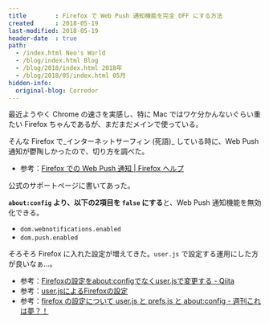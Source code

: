 ```yaml
---
title        : Firefox で Web Push 通知機能を完全 OFF にする方法
created      : 2018-05-19
last-modified: 2018-05-19
header-date  : true
path:
  - /index.html Neo's World
  - /blog/index.html Blog
  - /blog/2018/index.html 2018年
  - /blog/2018/05/index.html 05月
hidden-info:
  original-blog: Corredor
---
```


最近ようやく Chrome の速さを実感し、特に Mac ではワケ分かんないぐらい重たい Firefox ちゃんであるが、まだまだメインで使っている。

そんな Firefox で_インターネットサーフィン (死語)_ している時に、Web Push 通知が鬱陶しかったので、切り方を調べた。

- 参考：[Firefox での Web Push 通知 | Firefox ヘルプ](https://support.mozilla.org/ja/kb/push-notifications-firefox)

公式のサポートページに書いてあった。

**`about:config` より、以下の2項目を `false` にする**と、Web Push 通知機能を無効化できる。

- `dom.webnotifications.enabled`
- `dom.push.enabled`

そろそろ Firefox に入れた設定が増えてきた。`user.js` で設定する運用にした方が良いなぁ…。

- 参考：[Firefoxの設定をabout:configでなくuser.jsで変更する - Qiita](https://qiita.com/sambatriste/items/cae36d147f07acfd61c4)
- 参考：[user.jsによるFirefoxの設定](https://00.bulog.jp/archives/394)
- 参考：[firefox の設定について user.js と prefs.js と about:config - 週刊これは夢？！](https://blog.goo.ne.jp/koyusoma5102/e/c369bc61002795740d50baacecc77247)
